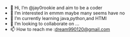 - 👋 Hi, I’m @jay0rookie and aim to be a coder
- 👀 I’m interested in emmm maybe many seems have no 
- 🌱 I’m currently learning java,python,and HTMl
- 💞️ I’m looking to collaborate on ...
- 📫 How to reach me :dream990120@gmail.com

<!---
jay0rookie/jay0rookie is a ✨ special ✨ repository because its `README.md` (this file) appears on your GitHub profile.
You can click the Preview link to take a look at your changes.
--->
